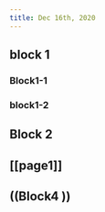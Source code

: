 ```yaml
---
title: Dec 16th, 2020
---
```


## block 1
### Block1-1
### block1-2
## Block 2
## [[page1]]
## ((Block4 ))
